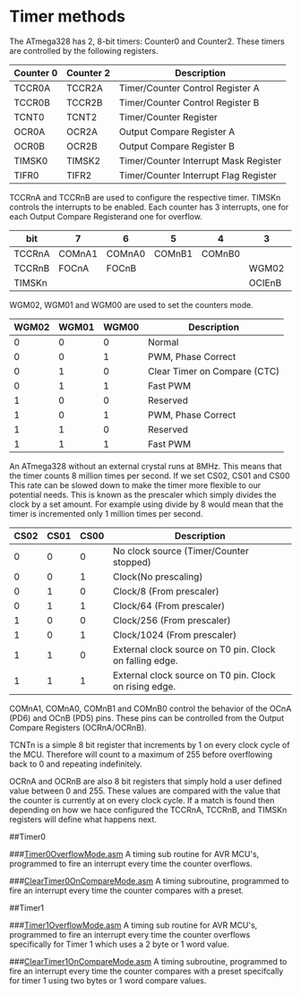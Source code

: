# Timer methods

The ATmega328 has 2, 8-bit timers: Counter0 and Counter2. These timers are controlled by the following registers.

|Counter 0|Counter 2|Description|
|---------|---------|-----------|
|TCCR0A|TCCR2A|Timer/Counter Control Register A|
|TCCR0B|TCCR2B|Timer/Counter Control Register B|
|TCNT0|TCNT2|Timer/Counter Register|
|OCR0A|OCR2A|Output Compare Register A|
|OCR0B|OCR2B|Output Compare Register B|
|TIMSK0|TIMSK2|Timer/Counter Interrupt Mask Register|
|TIFR0|TIFR2|Timer/Counter Interrupt Flag Register|

TCCRnA and TCCRnB are used to configure the respective timer.
TIMSKn controls the interrupts to be enabled. Each counter has 3 interrupts, one for each Output Compare Registerand one for overflow.

|bit|7|6|5|4|3|2|1|0|
|---|---|---|---|---|---|---|---|---|
|TCCRnA|COMnA1|COMnA0|COMnB1|COMnB0|||WGM01|WGM00|
|TCCRnB|FOCnA|FOCnB|||WGM02|CS02|CS01|CS00|
|TIMSKn|||||OCIEnB|OCIEnA|TOIEn|

WGM02, WGM01 and WGM00 are used to set the counters mode.

|WGM02|	WGM01|	WGM00|	Description|
|---|---|---|---|
|0	|0	|0	|Normal|
|0	|0	|1	|PWM, Phase Correct|
|0	|1	|0	|Clear Timer on Compare (CTC)|
|0	|1	|1	|Fast PWM|
|1	|0	|0	|Reserved|
|1	|0	|1	|PWM, Phase Correct|
|1	|1	|0	|Reserved|
|1	|1	|1	|Fast PWM|

An ATmega328 without an external crystal runs at 8MHz. This means that the timer counts 8 million times per second. If we set CS02, CS01 and CS00 This rate can be slowed down to make the timer more flexible to our potential needs. This is known as the prescaler which simply divides the clock by a set amount. For example using divide by 8 would mean that the timer is incremented only 1 million times per second.

|CS02	|CS01	|CS00	|Description|
|---|---|---|---|
|0	|0	|0	|No clock source (Timer/Counter stopped)|
|0	|0	|1	|Clock(No prescaling)|
|0	|1	|0	|Clock/8 (From prescaler)|
|0	|1	|1	|Clock/64 (From prescaler)|
|1	|0	|0	|Clock/256 (From prescaler)|
|1	|0	|1	|Clock/1024 (From prescaler)|
|1	|1	|0	|External clock source on T0 pin. Clock on falling edge.|
|1	|1	|1	|External clock source on T0 pin. Clock on rising edge.|

COMnA1, COMnA0, COMnB1 and COMnB0 control the behavior of the OCnA (PD6) and OCnB (PD5) pins. These pins can be controlled from the Output Compare Registers (OCRnA/OCRnB).

TCNTn is a simple 8 bit register that increments by 1 on every clock cycle of the MCU. Therefore will count to a maximum of 255 before overflowing back to 0 and repeating indefinitely.

OCRnA and OCRnB are also 8 bit registers that simply hold a user defined value between 0 and 255. These values are compared with the value that the counter is currently at on every clock cycle. If a match is found then depending on how we hace configured the TCCRnA, TCCRnB, and TIMSKn registers will define what happens next.

##Timer0

###[Timer0OverflowMode.asm](https://github.com/johnhopkins/Atmel-AVR-Assembly/blob/master/Timer0OverflowMode.asm)
A timing sub routine for AVR MCU's, programmed to fire an interrupt every time the counter overflows.

###[ClearTimer0OnCompareMode.asm](https://github.com/johnhopkins/Atmel-AVR-Assembly/blob/master/ClearTimer0OnCompareMode.asm)
A timing subroutine, programmed to fire an interrupt every time the counter compares with a preset.

##Timer1

###[Timer1OverflowMode.asm](https://github.com/johnhopkins/Atmel-AVR-Assembly/blob/master/Timer1OverflowMode.asm)
A timing sub routine for AVR MCU's, programmed to fire an interrupt every time the counter overflows specifically for Timer 1 which uses a 2 byte or 1 word value.

###[ClearTimer1OnCompareMode.asm](https://github.com/johnhopkins/Atmel-AVR-Assembly/blob/master/ClearTimer1OnCompareMode.asm)
A timing subroutine, programmed to fire an interrupt every time the counter compares with a preset specifcally for timer 1 using two bytes or 1 word compare values.

